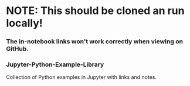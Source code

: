 # NOTE: This should be cloned an run locally!
### The in-notebook links won't work correctly when viewing on GitHub.


### Jupyter-Python-Example-Library

Collection of Python examples in Jupyter with links and notes.
